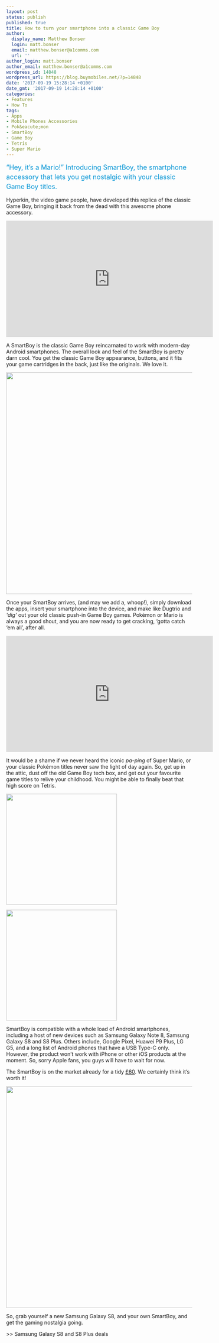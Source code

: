 ```yaml
---
layout: post
status: publish
published: true
title: How to turn your smartphone into a classic Game Boy
author:
  display_name: Matthew Bonser
  login: matt.bonser
  email: matthew.bonser@a1comms.com
  url: ''
author_login: matt.bonser
author_email: matthew.bonser@a1comms.com
wordpress_id: 14848
wordpress_url: https://blog.buymobiles.net/?p=14848
date: '2017-09-19 15:28:14 +0100'
date_gmt: '2017-09-19 14:28:14 +0100'
categories:
- Features
- How To
tags:
- Apps
- Mobile Phones Accessories
- Pok&eacute;mon
- SmartBoy
- Game Boy
- Tetris
- Super Mario
---
```

<p><span class="postStandFirst" style="color: #0896d5; line-height: 26px; font-size: 18px;"><span class="postStandFirst">&ldquo;Hey, it&rsquo;s a Mario!&rdquo; Introducing SmartBoy, the smartphone accessory that lets you get</span>&nbsp;nostalgic with your classic Game Boy titles.</span></p>
<p>Hyperkin, the video game people, have developed this replica of the classic Game Boy, bringing it back from the dead with this awesome phone accessory.</p>
<p><iframe src="https://www.youtube.com/embed/I5nlLS4itD0" width="560" height="315" frameborder="0" allowfullscreen="allowfullscreen"></iframe></p>
<p>A SmartBoy is the classic Game Boy reincarnated to work with modern-day Android smartphones. The overall look and feel of the SmartBoy is pretty darn cool. You get the classic Game Boy appearance, buttons, and it fits your game cartridges in the back, just like the originals. We love it.</p>
<p><img class="aligncenter wp-image-14853 size-full" src="https://lh3.googleusercontent.com/kqIIbB2BMSVGWdtqxA_2J_zwc5K25MTXTmyD-yW9koc4EXxc908bgrLPsvIJ7cAhP5b9-B7AMxy2LbCLLWSZMxMuRg=s0" alt="" width="600" height="600" /></p>
<p>Once your SmartBoy arrives, (and may we add a, whoop!), simply download the apps, insert your smartphone into the device, and make like Dugtrio and <em>'dig'</em> out your old classic push-in Game Boy games. Pok&eacute;mon or Mario is always a good shout, and you are now ready to get cracking, &lsquo;gotta catch &lsquo;em all&rsquo;, after all.</p>
<p><iframe src="https://www.youtube.com/embed/1zOr2onysnU" width="560" height="315" frameborder="0" allowfullscreen="allowfullscreen"></iframe></p>
<p>It would be a shame if we never heard the iconic<em>&nbsp;pa-ping</em> of Super Mario, or your classic Pok&eacute;mon titles never saw the light of day again. So, get up in the attic, dust off the old Game Boy tech box, and get out your favourite game titles to relive your childhood. You might be able to finally beat that high score on Tetris.</p>
<p><img class="aligncenter wp-image-14855 size-medium" src="https://lh3.googleusercontent.com/kW9_gbqIG3xNjpNataY0GRVgVV5O82V0PXk-Mqjv9yiZszzlDCvKvu5XzkQm3EuwovD1eS2v384VJ34DyCOAqZE=s300" alt="" width="300" height="300" /></p>
<p><img class="aligncenter wp-image-14856 size-medium" src="https://lh3.googleusercontent.com/dY5OCLFJShSpHbOS8JkHA5FHngxaOklE9UoKBKD08xIZ7AB3JL4Wpaa1YtueRxRXeRV6tR4XBJXTq8FrtZTmBHRQaA=s300" alt="" width="300" height="300" /></p>
<p>SmartBoy is compatible with a whole load of Android smartphones, including a host of new devices such as Samsung Galaxy Note 8, Samsung Galaxy S8<u></u>&nbsp;and&nbsp;S8 Plus<u></u>. Others include, Google Pixel, Huawei P9 Plus, LG G5, and a long list of Android phones that have a USB Type-C only. However, the product won&rsquo;t work with iPhone or other iOS products at the moment. So, sorry Apple fans, you guys will have to wait for now.</p>
<p>The SmartBoy is on the market already for a tidy <a href="http://www.funstockretro.co.uk/hyperkin-smart-boy" target="_blank" rel="noopener noreferrer">&pound;60</a>. We certainly think it&rsquo;s worth it!</p>
<p><img class="aligncenter wp-image-14854 size-full" src="https://lh3.googleusercontent.com/nN8oHqx5teG4V-SsEH2oNbiqtvR7Q2ZfyaxgIMM4ja0aEl6aQEeeJf263nsnhb_jVlXN2WXiAPIqAVLg-shk3fCxiA=s0" alt="" width="600" height="600" /></p>
<p>So, grab yourself a new Samsung Galaxy S8, and your own SmartBoy, and get the gaming nostalgia going.</p>
<p>>> Samsung Galaxy S8<u></u> and S8 Plus deals</p>
